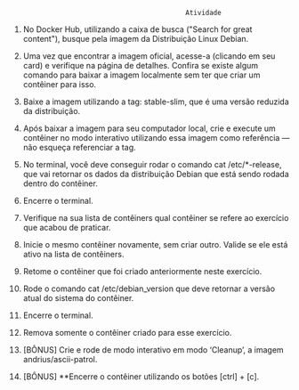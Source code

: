                                                 Atividade

1.  No Docker Hub, utilizando a caixa de busca ("Search for great content"), busque pela imagem da Distribuição Linux Debian.

2.  Uma vez que encontrar a imagem oficial, acesse-a (clicando em seu card) e verifique na página de detalhes. Confira se existe algum comando para baixar a imagem localmente sem ter que criar um contêiner para isso.

3.  Baixe a imagem utilizando a tag: stable-slim, que é uma versão reduzida da distribuição.

4.  Após baixar a imagem para seu computador local, crie e execute um contêiner no modo interativo utilizando essa imagem como referência — não esqueça referenciar a tag.

5.  No terminal, você deve conseguir rodar o comando cat /etc/*-release, que vai retornar os dados da distribuição Debian que 
está sendo rodada dentro do contêiner.

6.  Encerre o terminal.

7.  Verifique na sua lista de contêiners qual contêiner se refere ao exercício que acabou de praticar.

8.  Inicie o mesmo contêiner novamente, sem criar outro. Valide se ele está ativo na lista de contêiners.

9.  Retome o contêiner que foi criado anteriormente neste exercício.

10.  Rode o comando cat /etc/debian_version que deve retornar a versão atual do sistema do contêiner.

11.  Encerre o terminal.

12.  Remova somente o contêiner criado para esse exercício.

13. [BÔNUS] Crie e rode de modo interativo em modo ‘Cleanup’, a imagem andrius/ascii-patrol.

14. [BÔNUS] **Encerre o contêiner utilizando os botões [ctrl] + [c].